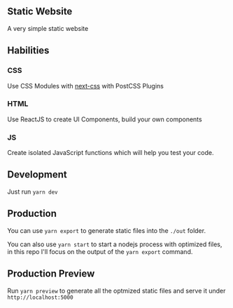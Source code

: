## Static Website

A very simple static website

## Habilities

### CSS

Use CSS Modules with [next-css](https://github.com/zeit/next-plugins/tree/master/packages/next-css) with PostCSS Plugins

### HTML

Use ReactJS to create UI Components, build your own components

### JS

Create isolated JavaScript functions which will help you test your code. 

## Development

Just run `yarn dev`

## Production

You can use `yarn export` to generate static files into the `./out` folder.

You can also use `yarn start` to start a nodejs process with optimized files, in this repo I'll focus on the output of the `yarn export` command.

## Production Preview

Run `yarn preview` to generate all the optmized static files and serve it under `http://localhost:5000`
